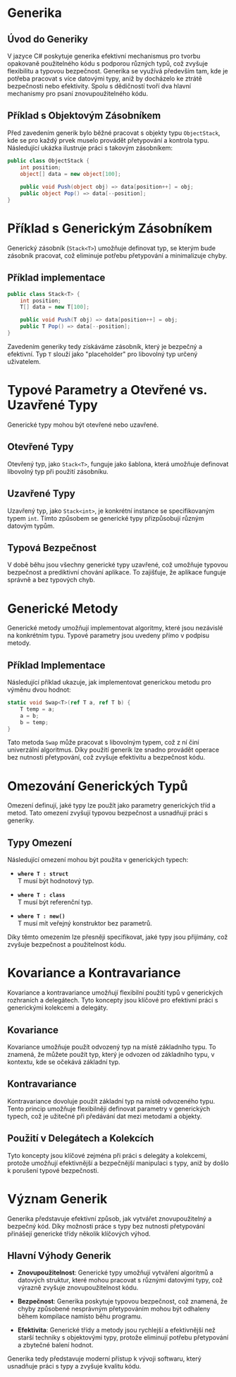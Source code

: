 # Generika

## Úvod do Generiky

V jazyce C# poskytuje generika efektivní mechanismus pro tvorbu opakovaně použitelného kódu s podporou různých typů, což zvyšuje flexibilitu a typovou bezpečnost. Generika se využívá především tam, kde je potřeba pracovat s více datovými typy, aniž by docházelo ke ztrátě bezpečnosti nebo efektivity. Spolu s dědičností tvoří dva hlavní mechanismy pro psaní znovupoužitelného kódu.

## Příklad s Objektovým Zásobníkem

Před zavedením generik bylo běžné pracovat s objekty typu `ObjectStack`, kde se pro každý prvek muselo provádět přetypování a kontrola typu. Následující ukázka ilustruje práci s takovým zásobníkem:

```csharp
public class ObjectStack {
    int position;
    object[] data = new object[100];
    
    public void Push(object obj) => data[position++] = obj;
    public object Pop() => data[--position];
}
```
# Příklad s Generickým Zásobníkem

Generický zásobník (`Stack<T>`) umožňuje definovat typ, se kterým bude zásobník pracovat, což eliminuje potřebu přetypování a minimalizuje chyby.

## Příklad implementace

```csharp
public class Stack<T> {
    int position;
    T[] data = new T[100];

    public void Push(T obj) => data[position++] = obj;
    public T Pop() => data[--position];
}
```
Zavedením generiky tedy získáváme zásobník, který je bezpečný a efektivní. Typ `T` slouží jako "placeholder" pro libovolný typ určený uživatelem.

# Typové Parametry a Otevřené vs. Uzavřené Typy

Generické typy mohou být otevřené nebo uzavřené. 

## Otevřené Typy

Otevřený typ, jako `Stack<T>`, funguje jako šablona, která umožňuje definovat libovolný typ při použití zásobníku.

## Uzavřené Typy

Uzavřený typ, jako `Stack<int>`, je konkrétní instance se specifikovaným typem `int`. Tímto způsobem se generické typy přizpůsobují různým datovým typům.

## Typová Bezpečnost

V době běhu jsou všechny generické typy uzavřené, což umožňuje typovou bezpečnost a prediktivní chování aplikace. To zajišťuje, že aplikace funguje správně a bez typových chyb.

# Generické Metody

Generické metody umožňují implementovat algoritmy, které jsou nezávislé na konkrétním typu. Typové parametry jsou uvedeny přímo v podpisu metody.

## Příklad Implementace

Následující příklad ukazuje, jak implementovat generickou metodu pro výměnu dvou hodnot:

```csharp
static void Swap<T>(ref T a, ref T b) {
    T temp = a;
    a = b;
    b = temp;
}
```
Tato metoda `Swap` může pracovat s libovolným typem, což z ní činí univerzální algoritmus. Díky použití generik lze snadno provádět operace bez nutnosti přetypování, což zvyšuje efektivitu a bezpečnost kódu.

# Omezování Generických Typů

Omezení definují, jaké typy lze použít jako parametry generických tříd a metod. Tato omezení zvyšují typovou bezpečnost a usnadňují práci s generiky.

## Typy Omezení

Následující omezení mohou být použita v generických typech:

- **`where T : struct`**  
  T musí být hodnotový typ.

- **`where T : class`**  
  T musí být referenční typ.

- **`where T : new()`**  
  T musí mít veřejný konstruktor bez parametrů.

Díky těmto omezením lze přesněji specifikovat, jaké typy jsou přijímány, což zvyšuje bezpečnost a použitelnost kódu.

# Kovariance a Kontravariance

Kovariance a kontravariance umožňují flexibilní použití typů v generických rozhraních a delegátech. Tyto koncepty jsou klíčové pro efektivní práci s generickými kolekcemi a delegáty.

## Kovariance

Kovariance umožňuje použít odvozený typ na místě základního typu. To znamená, že můžete použít typ, který je odvozen od základního typu, v kontextu, kde se očekává základní typ.

## Kontravariance

Kontravariance dovoluje použít základní typ na místě odvozeného typu. Tento princip umožňuje flexibilněji definovat parametry v generických typech, což je užitečné při předávání dat mezi metodami a objekty.

## Použití v Delegátech a Kolekcích

Tyto koncepty jsou klíčové zejména při práci s delegáty a kolekcemi, protože umožňují efektivnější a bezpečnější manipulaci s typy, aniž by došlo k porušení typové bezpečnosti.

# Význam Generik

Generika představuje efektivní způsob, jak vytvářet znovupoužitelný a bezpečný kód. Díky možnosti práce s typy bez nutnosti přetypování přinášejí generické třídy několik klíčových výhod.

## Hlavní Výhody Generik

- **Znovupoužitelnost**: Generické typy umožňují vytváření algoritmů a datových struktur, které mohou pracovat s různými datovými typy, což výrazně zvyšuje znovupoužitelnost kódu.

- **Bezpečnost**: Generika poskytuje typovou bezpečnost, což znamená, že chyby způsobené nesprávným přetypováním mohou být odhaleny během kompilace namísto běhu programu.

- **Efektivita**: Generické třídy a metody jsou rychlejší a efektivnější než starší techniky s objektovými typy, protože eliminují potřebu přetypování a zbytečné balení hodnot.

Generika tedy představuje moderní přístup k vývoji softwaru, který usnadňuje práci s typy a zvyšuje kvalitu kódu.

